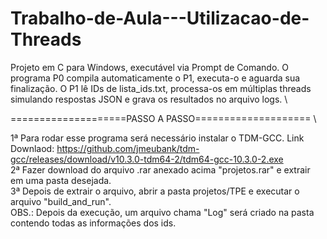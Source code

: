 # Trabalho-de-Aula---Utilizacao-de-Threads
Projeto em C para Windows, executável via Prompt de Comando.
O programa P0 compila automaticamente o P1, executa-o e aguarda sua finalização.
O P1 lê IDs de lista_ids.txt, processa-os em múltiplas threads simulando respostas JSON e grava os resultados no arquivo logs. \

====================PASSO A PASSO==================== \

1ª Para rodar esse programa será necessário instalar o TDM-GCC. Link Downlaod: https://github.com/jmeubank/tdm-gcc/releases/download/v10.3.0-tdm64-2/tdm64-gcc-10.3.0-2.exe \
2ª Fazer download do arquivo .rar anexado acima "projetos.rar" e extrair em uma pasta desejada. \
3ª Depois de extrair o arquivo, abrir a pasta projetos/TPE e executar o arquivo "build_and_run". \
OBS.: Depois da execução, um arquivo chama "Log" será criado na pasta contendo todas as informações dos ids. 
